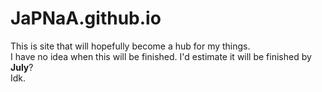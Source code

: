 # JaPNaA.github.io
This is site that will hopefully become a hub for my things. <br>
I have no idea when this will be finished. I'd estimate it will be finished by <b>July</b>?<br>
Idk.
